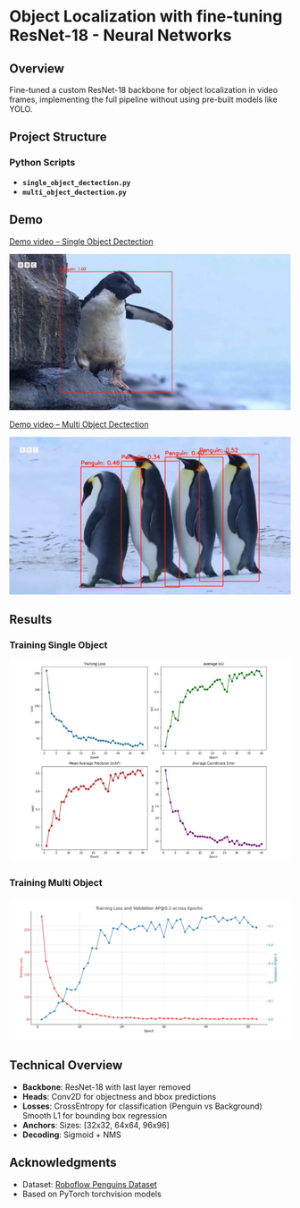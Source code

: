 
# Object Localization with fine-tuning ResNet-18 - Neural Networks

## Overview

Fine-tuned a custom ResNet-18 backbone for object localization in video frames, implementing 
the full pipeline without using pre-built models like YOLO.

## Project Structure 

### **Python Scripts**
- **`single_object_dectection.py`** 
- **`multi_object_dectection.py`** 

##  Demo

[Demo video – Single Object Dectection](https://drive.google.com/file/d/1T6aOgR3NPZOHFWKU_2KDoeoEX4RFyfCX/view)  

![Sample Single Object](images/SingleObject.png)

[Demo video – Multi Object Dectection](https://drive.google.com/file/d/1prqulbLfjIk8uoBSdimOPNMfHgkEMz78/view)

![Sample Multi Object](images/MultiObject.png)

## Results
### Training Single Object

![Training Single Object](images/training_single_object.png)

### Training Multi Object

![Training Single Object](images/training_multi_object.png)

## Technical Overview

- **Backbone**: ResNet-18 with last layer removed
- **Heads**: Conv2D for objectness and bbox predictions
- **Losses**: 
  CrossEntropy for classification (Penguin vs Background)
  Smooth L1 for bounding box regression
- **Anchors**: Sizes: [32x32, 64x64, 96x96]
- **Decoding**: Sigmoid + NMS

## Acknowledgments

- Dataset: [Roboflow Penguins Dataset](https://roboflow.com/)
- Based on PyTorch torchvision models